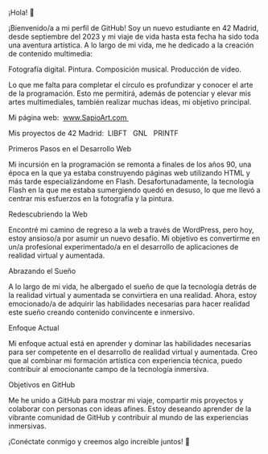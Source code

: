 ¡Hola! 👋


¡Bienvenido/a a mi perfil de GitHub! Soy un nuevo estudiante en 42 Madrid, desde septiembre del 2023 y mi viaje de vida hasta esta fecha ha sido toda una aventura artística. A lo largo de mi vida, me he dedicado a la creación de contenido multimedia:

Fotografía digital.
Pintura.
Composición musical.
Producción de video.

Lo que me falta para completar el círculo es profundizar y conocer el arte de la programación. Esto me permitirá, además de potenciar y elevar mis artes multimediales, también realizar muchas ideas, mi objetivo principal.



Mi página web:
 www.SapioArt.com 

Mis proyectos de 42 Madrid:
 LIBFT 
 GNL 
 PRINTF 



Primeros Pasos en el Desarrollo Web

Mi incursión en la programación se remonta a finales de los años 90, una época en la que ya estaba construyendo páginas web utilizando HTML y más tarde especializándome en Flash. Desafortunadamente, la tecnología Flash en la que me estaba sumergiendo quedó en desuso, lo que me llevó a centrar mis esfuerzos en la fotografía y la pintura.

Redescubriendo la Web

Encontré mi camino de regreso a la web a través de WordPress, pero hoy, estoy ansioso/a por asumir un nuevo desafío. Mi objetivo es convertirme en un/a profesional experimentado/a en el desarrollo de aplicaciones de realidad virtual y aumentada.

Abrazando el Sueño

A lo largo de mi vida, he albergado el sueño de que la tecnología detrás de la realidad virtual y aumentada se convirtiera en una realidad. Ahora, estoy emocionado/a de adquirir las habilidades necesarias para hacer realidad este sueño creando contenido convincente e inmersivo.

Enfoque Actual

Mi enfoque actual está en aprender y dominar las habilidades necesarias para ser competente en el desarrollo de realidad virtual y aumentada. Creo que al combinar mi formación artística con experiencia técnica, puedo contribuir al emocionante campo de la tecnología inmersiva.

Objetivos en GitHub

Me he unido a GitHub para mostrar mi viaje, compartir mis proyectos y colaborar con personas con ideas afines. Estoy deseando aprender de la vibrante comunidad de GitHub y contribuir al mundo de las experiencias inmersivas.

¡Conéctate conmigo y creemos algo increíble juntos! 🚀
